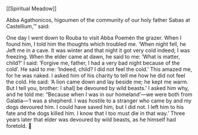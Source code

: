 [[Spiritual Meadow]]
 
Abba Agathonicos, higoumen of the community of our holy father Sabas at Castellium,™ said:  
 
One day I went down to Rouba to visit Abba Poemén the grazer. When I found him, I told him the thoughts which troubled me. ‘When night fell, he Jeft me in a cave. It was winter and that night it got very cold indeed; I was freezing. When the elder came at dawn, he said to me: ‘What is matter, child?’ I said: ‘Forgive me, father, I had a very bad night because of the cold’. He said to me: ‘Indeed, child? I did not feel the cold.’ This amazed me, for he was naked. I asked him of his charity to tell me how he did not feel the cold. He said: ‘A lion came down and lay beside me; he kept me warm. But I tell you, brother: I shal] be devoured by wild beasts.’ I asked him why, and he told me: “Because when I was in our homeland’—we were both from Galatia—‘I was a shepherd. I was hostile to a stranger who came by and my dogs devoured him. I could have saved him, but I did not. I left him to his fate and the dogs killed him. I know that I too must die in that way.’ Three years later that elder was devoured by wild beasts, as he himself had foretold.  

